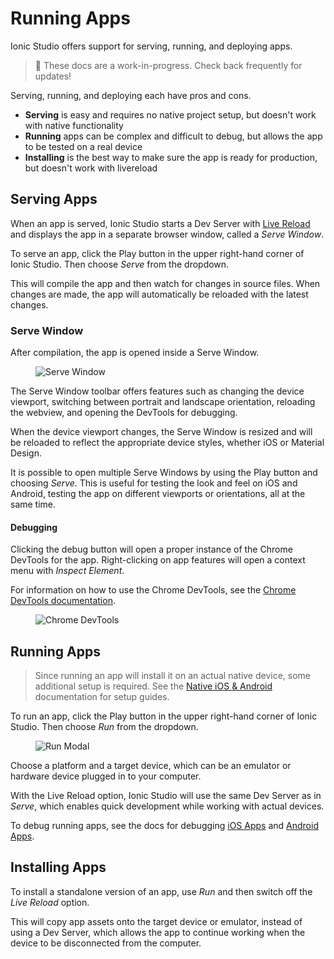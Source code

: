 ---
---

# Running Apps

Ionic Studio offers support for serving, running, and deploying apps.

<blockquote>
🚧 These docs are a work-in-progress. Check back frequently for updates!
</blockquote>

Serving, running, and deploying each have pros and cons.

* **Serving** is easy and requires no native project setup, but doesn't work with native functionality
* **Running** apps can be complex and difficult to debug, but allows the app to be tested on a real device
* **Installing** is the best way to make sure the app is ready for production, but doesn't work with livereload

## Serving Apps

When an app is served, Ionic Studio starts a Dev Server with [Live Reload](/docs/faq/glossary#livereload) and displays the app in a separate browser window, called a *Serve Window*.

To serve an app, click the Play button in the upper right-hand corner of Ionic Studio. Then choose *Serve* from the dropdown.

This will compile the app and then watch for changes in source files. When changes are made, the app will automatically be reloaded with the latest changes.

### Serve Window

After compilation, the app is opened inside a Serve Window.

<figure class="device">
  <img alt="Serve Window" src="/docs/assets/img/studio/ss-serve-window.png" />
</figure>

The Serve Window toolbar offers features such as changing the device viewport, switching between portrait and landscape orientation, reloading the webview, and opening the DevTools for debugging.

When the device viewport changes, the Serve Window is resized and will be reloaded to reflect the appropriate device styles, whether iOS or Material Design.

It is possible to open multiple Serve Windows by using the Play button and choosing *Serve*. This is useful for testing the look and feel on iOS and Android, testing the app on different viewports or orientations, all at the same time.

#### Debugging

Clicking the debug button will open a proper instance of the Chrome DevTools for the app. Right-clicking on app features will open a context menu with *Inspect Element*.

For information on how to use the Chrome DevTools, see the [Chrome DevTools documentation](https://developers.google.com/web/tools/chrome-devtools/).

<figure>
  <img alt="Chrome DevTools" src="/docs/assets/img/studio/ss-devtools.png" />
</figure>

## Running Apps

<blockquote>
Since running an app will install it on an actual native device, some additional setup is required. See the <a href="/docs/studio/native">Native iOS & Android</a> documentation for setup guides.
</blockquote>

To run an app, click the Play button in the upper right-hand corner of Ionic Studio. Then choose *Run* from the dropdown.

<figure>
  <img alt="Run Modal" src="/docs/assets/img/studio/ss-run-modal.png" />
</figure>

Choose a platform and a target device, which can be an emulator or hardware device plugged in to your computer.

With the Live Reload option, Ionic Studio will use the same Dev Server as in *Serve*, which enables quick development while working with actual devices.

To debug running apps, see the docs for debugging [iOS Apps](/docs/building/ios#debugging-ios-apps) and [Android Apps](/docs/building/android#debugging-android-apps).

## Installing Apps

To install a standalone version of an app, use *Run* and then switch off the *Live Reload* option.

This will copy app assets onto the target device or emulator, instead of using a Dev Server, which allows the app to continue working when the device to be disconnected from the computer.